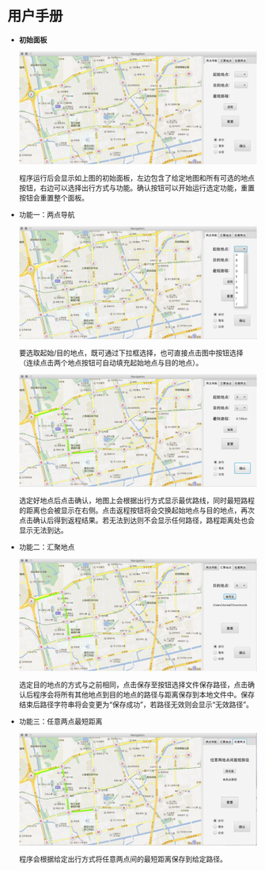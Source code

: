 # 用户手册
* **初始面板**

  ![MainPanel](./screenshots/main-panel.jpg)

  程序运行后会显示如上图的初始面板，左边包含了给定地图和所有可选的地点按钮，右边可以选择出行方式与功能。确认按钮可以开始运行选定功能，重置按钮会重置整个面板。

* 功能一：两点导航

  ![MethodOne](./screenshots/method-one-1.jpg)

  要选取起始/目的地点，既可通过下拉框选择，也可直接点击图中按钮选择（连续点击两个地点按钮可自动填充起始地点与目的地点）。

  ![MethodOne](./screenshots/method-one-2.jpg)

  选定好地点后点击确认，地图上会根据出行方式显示最优路线，同时最短路程的距离也会被显示在右侧。点击返程按钮将会交换起始地点与目的地点，再次点击确认后得到返程结果。若无法到达则不会显示任何路径，路程距离处也会显示无法到达。

* 功能二：汇聚地点

  ![MethodTwo](./screenshots/method-two.jpg)

  选定目的地点的方式与之前相同，点击保存至按钮选择文件保存路径，点击确认后程序会将所有其他地点到目的地点的路径与距离保存到本地文件中。保存结束后路径字符串将会变更为“保存成功”，若路径无效则会显示“无效路径”。

* 功能三：任意两点最短距离

  ![MethodThree](./screenshots/method-three.jpg)

  程序会根据给定出行方式将任意两点间的最短距离保存到给定路径。
